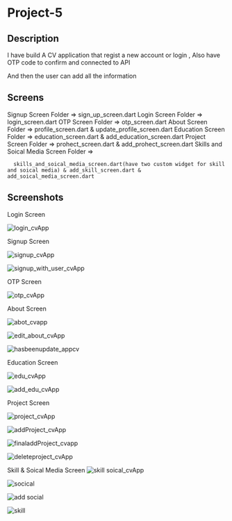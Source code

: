 # Project-5


## Description

I have build A CV application that regist a new account or login ,
Also have OTP code to confirm and connected to API

And then the user can add all the information

## Screens

Signup Screen Folder => sign_up_screen.dart
Login Screen Folder => login_screen.dart
OTP Screen Folder => otp_screen.dart
About Screen Folder => profile_screen.dart & update_profile_screen.dart
Education Screen Folder => education_screen.dart & add_education_screen.dart
Project Screen Folder => prohect_screen.dart & add_prohect_screen.dart
Skills and Soical Media Screen Folder => 
      
      skills_and_soical_media_screen.dart(have two custom widget for skill and soical media) & add_skill_screen.dart & add_soical_media_screen.dart


## Screenshots
Login Screen 

![login_cvApp](https://github.com/rahafwmaq/Project-5/assets/86989761/94c08187-de7f-4079-a80a-582f7c37d066)

Signup Screen 

![signup_cvApp](https://github.com/rahafwmaq/Project-5/assets/86989761/e35d51d8-2e07-4660-9d3e-88227f496fe3)

![signup_with_user_cvApp](https://github.com/rahafwmaq/Project-5/assets/86989761/4c63f41b-e88c-415b-9988-a7548b0257ca)

OTP Screen 

![otp_cvApp](https://github.com/rahafwmaq/Project-5/assets/86989761/7d90018f-8610-448a-bff4-2a6df03028ee)


About Screen 

![abot_cvapp](https://github.com/rahafwmaq/Project-5/assets/86989761/4a86a5a6-b1bd-4469-a04b-37e701884f4e)

![edit_about_cvApp](https://github.com/rahafwmaq/Project-5/assets/86989761/91b83807-157c-4a1c-b678-91c6d77219db)

![hasbeenupdate_appcv](https://github.com/rahafwmaq/Project-5/assets/86989761/6f788b65-2bfa-4234-8531-445e8abdb6ad)


Education Screen 

![edu_cvApp](https://github.com/rahafwmaq/Project-5/assets/86989761/a26e3257-6af2-4a91-ba00-edd47e3c78d6)

![add_edu_cvApp](https://github.com/rahafwmaq/Project-5/assets/86989761/4daaa355-5e11-4e3f-a5d1-546ce0f54d99)


Project Screen 

![project_cvApp](https://github.com/rahafwmaq/Project-5/assets/86989761/b7499c7a-ac67-4abc-912b-811d86d96d8d)

![addProject_cvApp](https://github.com/rahafwmaq/Project-5/assets/86989761/711298a8-a889-439a-bfe9-2ba05ad81e34)

![finaladdProject_cvapp](https://github.com/rahafwmaq/Project-5/assets/86989761/2203509a-b6dc-4038-abea-3d41fd6ef27c)

![deleteproject_cvApp](https://github.com/rahafwmaq/Project-5/assets/86989761/23b1e3a3-9ed7-4946-9085-8118a3788234)



Skill & Soical Media Screen 
![skill soical_cvApp](https://github.com/rahafwmaq/Project-5/assets/86989761/0a75d805-e0d5-4d91-a245-339672dc2e31)

![socical](https://github.com/rahafwmaq/Project-5/assets/86989761/936526e6-67f4-4e70-a5df-291d1eee3383)

![add social](https://github.com/rahafwmaq/Project-5/assets/86989761/31e0a0d2-6c85-49f5-80dc-30d0e01ba512)

![skill](https://github.com/rahafwmaq/Project-5/assets/86989761/7e35a63b-63ee-4165-b045-c7b88d140057)

